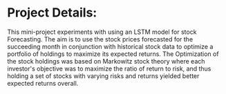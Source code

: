 # Project Details:
  This mini-project experiments with using an LSTM model for stock Forecasting. The aim is to use the stock prices forecasted for the succeeding month in conjunction with historical stock data to optimize a portfolio of holdings to maximize its expected returns. The Optimization of the stock holdings was based on Markowitz stock theory where each investor's objective was to maximize the ratio of return to risk, and thus holding a set of stocks with varying risks and returns yielded better expected returns overall.
